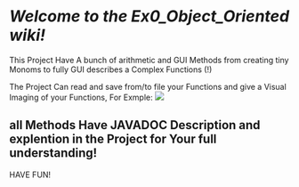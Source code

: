 # _**Welcome to the Ex0_Object_Oriented wiki!**_
This Project Have A bunch of arithmetic and GUI Methods from creating tiny Monoms to fully GUI describes a Complex Functions (!)

The Project Can read and save from/to file your Functions and give a Visual Imaging of your Functions, For Exmple:
![](https://i.ibb.co/kSDRqPz/image.png)
## all Methods Have JAVADOC Description and explention in the Project for Your full understanding!
HAVE FUN!
